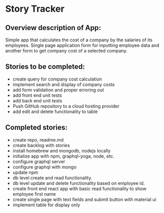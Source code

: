 # Story Tracker

## Overview description of App:
Simple app that calculates the cost of a company by the salaries of its employees. Single page application form for inputting employee data and another form to get company cost of a selected company.

## Stories to be completed:
* create query for company cost calculation
* implement search and display of company costs
* add form validation and proper erroring out
* add front end unit tests
* add back end unit tests
* Push GitHub repository to a cloud hosting provider
* add edit and delete functionality to table

## Completed stories:
* create repo, readme.md
* create backlog with stories
* install homebrew and mongodb, nodejs locally
* initialize app with npm, graphql-yoga, node, etc.
* configure graphql server
* configure graphql with mongo
* update npm
* db level create and read functionality.
* db level update and delete functionality based on employee id.
* create front end react app with basic read functionality to show employee first name
* create single page with text fields and submit button with material ui
* implement table for display only

